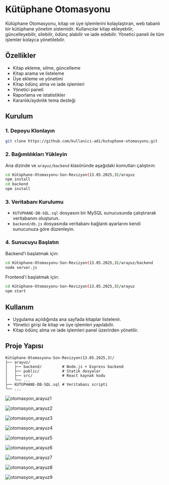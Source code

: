 # Kütüphane Otomasyonu

Kütüphane Otomasyonu, kitap ve üye işlemlerini kolaylaştıran, web tabanlı bir kütüphane yönetim sistemidir. Kullanıcılar kitap ekleyebilir, güncelleyebilir, silebilir, ödünç alabilir ve iade edebilir. Yönetici paneli ile tüm işlemler kolayca yönetilebilir.

## Özellikler
- Kitap ekleme, silme, güncelleme
- Kitap arama ve listeleme
- Üye ekleme ve yönetimi
- Kitap ödünç alma ve iade işlemleri
- Yönetici paneli
- Raporlama ve istatistikler
- Karanlık/aydınlık tema desteği

## Kurulum

### 1. Depoyu Klonlayın
```bash
git clone https://github.com/kullanici-adi/kutuphane-otomasyonu.git
```

### 2. Bağımlılıkları Yükleyin
Ana dizinde ve `arayuz/backend` klasöründe aşağıdaki komutları çalıştırın:
```bash
cd Kütüphane-Otomasyonu-Son-Revizyon(13.05.2025,3)/arayuz
npm install
cd backend
npm install
```

### 3. Veritabanı Kurulumu
- `KUTUPHANE-DB-SQL.sql` dosyasını bir MySQL sunucusunda çalıştırarak veritabanını oluşturun.
- `backend/db.js` dosyasında veritabanı bağlantı ayarlarını kendi sunucunuza göre düzenleyin.

### 4. Sunucuyu Başlatın
Backend'i başlatmak için:
```bash
cd Kütüphane-Otomasyonu-Son-Revizyon(13.05.2025,3)/arayuz/backend
node server.js
```
Frontend'i başlatmak için:
```bash
cd Kütüphane-Otomasyonu-Son-Revizyon(13.05.2025,3)/arayuz
npm start
```

## Kullanım
- Uygulama açıldığında ana sayfada kitaplar listelenir.
- Yönetici girişi ile kitap ve üye işlemleri yapılabilir.
- Kitap ödünç alma ve iade işlemleri panel üzerinden yönetilir.

## Proje Yapısı
```
Kütüphane-Otomasyonu-Son-Revizyon(13.05.2025,3)/
├── arayuz/
│   ├── backend/         # Node.js + Express backend
│   ├── public/          # Statik dosyalar
│   ├── src/             # React kaynak kodu
│   └── ...
├── KUTUPHANE-DB-SQL.sql # Veritabanı scripti
└── ...
```

![otomasyon_arayuz1](https://github.com/user-attachments/assets/5f7aa02d-e62e-4475-898a-570d6fb2069b)

![otomasyon_arayuz2](https://github.com/user-attachments/assets/933c1833-26a5-480d-bc95-46d41e81a2e0)

![otomasyon_arayuz3](https://github.com/user-attachments/assets/d19f74c6-774f-4a8f-b095-51303683d425)

![otomasyon_arayuz4](https://github.com/user-attachments/assets/c70d9a45-f852-4d5e-bbc9-76a16a3b53a1)

![otomasyon_arayuz5](https://github.com/user-attachments/assets/f24e2ec0-607e-4442-a5cf-b84749b00cd6)

![otomasyon_arayuz6](https://github.com/user-attachments/assets/b7107e3e-b160-416d-bef3-6f0a44378528)

![otomasyon_arayuz7](https://github.com/user-attachments/assets/046b5b33-2070-4ef8-af34-5aac018f676e)

![otomasyon_arayuz8](https://github.com/user-attachments/assets/2cce53d9-3187-4327-86bc-3acb7ea706be)

![otomasyon_arayuz9](https://github.com/user-attachments/assets/de5be067-8ff5-491f-92f6-285516caeecc)








